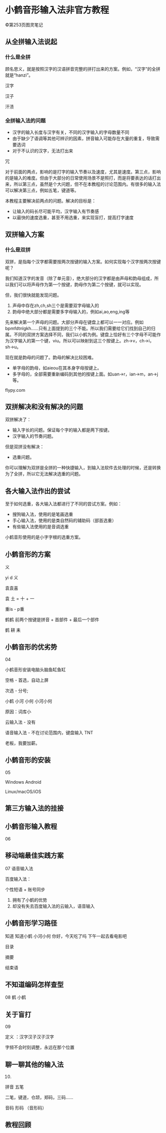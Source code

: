 # 小鹤音形输入法非官方教程



©第253页图灵笔记



## 从全拼输入法说起

### 什么是全拼

顾名思义，就是按照汉字的汉语拼音完整的拼打出来的方案。例如，“汉字”的全拼就是“hanzi”。



汉字

汉子



汗渍



### 全拼输入法的问题

- 汉字的输入长度与汉字有关，不同的汉字输入的字母数量不同
- 由于缺少了语调等其他可辨识的因素，拼音输入可能存在大量的重复，导致需要选词
- 对于不认识的汉字，无法打出来



冗



对于前面的两点，影响的是打字的输入节奏以及速度，尤其是速度。第三点，影响的是输入的难度。但由于大部分的日常使用场景不是照打，而是将要表达的话打出来，所以第三点，虽然是个大问题，但不在本教程的讨论范围内。有很多的输入法可以解决第三点，例如五笔，键道等。



本教程主要解决前两点的问题。解决的目标是：

- 让输入的码长尽可能平均，汉字输入有节奏感
- 以最快的速度选重，甚至不用选重，来实现盲打，提高打字速度



## 双拼输入方案

### 什么是双拼

双拼，是指每个汉字都需要按两次按键的输入方案。如何实现每个汉字按两次按键呢？

我们知道汉字的发音（除了单元音），绝大部分的汉字都是由声母和韵母组成，所以我们可以将声母作为第一个按键，韵母作为第二个按键，就可以实现。

但，我们很快就能发现问题。

1. 声母中存在zh,ch,sh三个是需要双字母输入的
2. 韵母中绝大部分都是需要多字母输入的，例如ai,ao,eng,ing等



先来解决第一个声母的问题。大部分声母在键盘上都可以一一对应。例如bpmfdtnlgkh……只有上面提到的三个不能。所以我们需要给它们找到自己的归属。不同的双拼方案选择不同，我们以小鹤为例。键盘上恰好有三个字母不可能作为汉字输入的第一个键，viu。所以可以映射到这三个按键上。zh→v，ch→i，sh→u。



现在就是韵母的问题了。韵母的解决比较困难。

- 单字母的韵母，如aieou在其本身字母按键上。
- 多字母的，全部需要重新编码到其他的按键上面。如uan→r，ian→m，an→j等。



flypy.com



## 双拼解决和没有解决的问题

双拼解决了：

- 输入字长的问题。保证每个字的输入都是两下按键。
- 汉字输入的节奏问题。

但是双拼没有解决：

- 选重问题。



你可以理解为双拼是全拼的一种快捷输入，到输入法软件去处理的时候，还是转换为了全拼，所以它无法解决选重的问题。



## 各大输入法作出的尝试

至于如何选重，各大输入法都进行了不同的尝试方案。例如：

- 搜狗输入法，使用的是笔画选重 
- 手心输入法，使用的是类自然码的辅助码（部首选重）
- 有些输入法使用的是音调选重



小鹤音形使用的是小字字根的选重方案。



## 小鹤音形的方案

义



yi    d    义



袁袁喜





袁  土  =  十  + 一





重is   -  p重





鹤鹤       前两个按键是拼音   +   首部件   +  最后一个部件





鹤   耕  耒







## 小鹤音形的优劣势



04



小鹤音形安装电脑头脑鱼缸鱼缸





空格 - 首选，自动上屏

次选 - 分号;





小鹤 小河   小何    小河小何



原因：词库小



云输入法  - 没有

语音输入法 - 不在讨论范围内，键盘输入  TNT

老板，我要加薪。





## 小鹤音形的安装

05

Windows    Android



Linux/macOS/iOS







## 第三方输入法的挂接











## 小鹤音形输入教程

06







## 移动端最佳实践方案

07 语音输入法



百度输入法：

个性短语 + 账号同步          





1. 拥有了小鹤的优势
2. 却没有失去百度输入法的云输入，语音输入 







## 小鹤音形学习路径

知道  知道小鹤   小河小何   你好，今天吃了吗   下午一起去看电影吧





目录

摘要

结束语







## 不知道编码怎样查型



08 鹤  小鹤



## 关于盲打

09 





定义 ：汉字汉子汉子汉字



字频不会时刻调整，永远在那个位置





## 聊一聊其他的输入法

10. 

拼音    五笔

二笔，键道，仓颉，郑码，三码……



音码     形码     （音形码）





## 教程回顾
